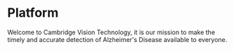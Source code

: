 # Platform

Welcome to Cambridge Vision Technology, it is our mission to make the timely and accurate detection of Alzheimer's Disease available to everyone.
